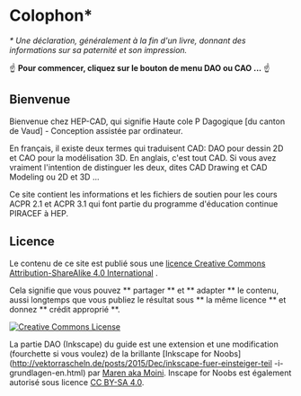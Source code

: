 # Colophon*

_* Une déclaration, généralement à la fin d&#39;un livre, donnant des informations sur sa paternité et son impression._

☝️ **Pour commencer, cliquez sur le bouton de menu DAO ou CAO ...** ☝️

## Bienvenue

Bienvenue chez HEP-CAD, qui signifie Haute cole P Dagogique [du canton de Vaud] - Conception assistée par ordinateur.

En français, il existe deux termes qui traduisent CAD: DAO pour dessin 2D et CAO pour la modélisation 3D. En anglais, c&#39;est tout CAD. Si vous avez vraiment l&#39;intention de distinguer les deux, dites CAD Drawing et CAD Modeling ou 2D et 3D ...

Ce site contient les informations et les fichiers de soutien pour les cours ACPR 2.1 et ACPR 3.1 qui font partie du programme d&#39;éducation continue PIRACEF à HEP.

## Licence

Le contenu de ce site est publié sous une <a rel="license" href="http://creativecommons.org/licenses/by-sa/4.0/">licence Creative Commons Attribution-ShareAlike 4.0 International</a> .

Cela signifie que vous pouvez ** partager ** et ** adapter ** le contenu, aussi longtemps que vous publiez le résultat sous ** la même licence ** et donnez ** crédit approprié **.

<a rel="license" href="http://creativecommons.org/licenses/by-sa/4.0/"><img alt="Creative Commons License" style="border-width:0" src="https://i.creativecommons.org/l/by-sa/4.0/88x31.png" /></a><br />

La partie DAO (Inkscape) du guide est une extension et une modification (fourchette si vous voulez) de la brillante [Inkscape for Noobs](http://vektorrascheln.de/posts/2015/Dec/inkscape-fuer-einsteiger-teil -i-grundlagen-en.html) par [Maren aka Moini](http://vektorrascheln.de/pages/about.html). Inscape for Noobs est également autorisé sous licence [CC BY-SA 4.0](https://creativecommons.org/licenses/by-sa/4.0/).